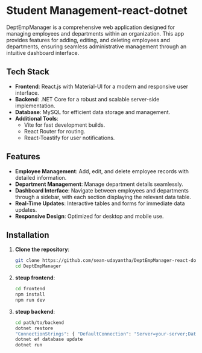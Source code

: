 # Student Management-react-dotnet

DeptEmpManager is a comprehensive web application designed for managing employees and departments within an organization. This app provides features for adding, editing, and deleting employees and departments, ensuring seamless administrative management through an intuitive dashboard interface.

## Tech Stack
- **Frontend**: React.js with Material-UI for a modern and responsive user interface.
- **Backend**: .NET Core for a robust and scalable server-side implementation.
- **Database**: MySQL for efficient data storage and management.
- **Additional Tools**: 
  - Vite for fast development builds.
  - React Router for routing.
  - React-Toastify for user notifications.

## Features
- **Employee Management**: Add, edit, and delete employee records with detailed information.
- **Department Management**: Manage department details seamlessly.
- **Dashboard Interface**: Navigate between employees and departments through a sidebar, with each section displaying the relevant data table.
- **Real-Time Updates**: Interactive tables and forms for immediate data updates.
- **Responsive Design**: Optimized for desktop and mobile use.

## Installation

1. **Clone the repository**:
   ```bash
   git clone https://github.com/sean-udayantha/DeptEmpManager-react-dotnet.git
   cd DeptEmpManager

   ```
   
2. **steup frontend**:
   ```bash
   cd frontend
   npm install
   npm run dev
   ```
   
3. **steup backend**:
   ```bash
   cd path/to/backend
   dotnet restore
   "ConnectionStrings": { "DefaultConnection": "Server=your-server;Database=your-database;User=your-user;Password=your-password;"}
   dotnet ef database update
   dotnet run
   ```
